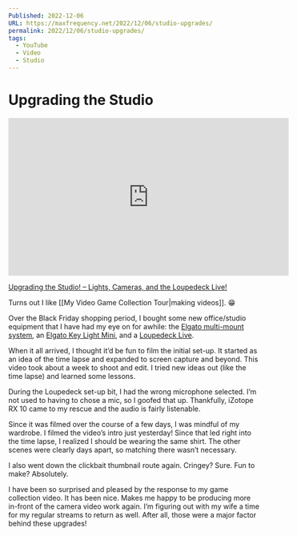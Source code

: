```yaml
---
Published: 2022-12-06
URL: https://maxfrequency.net/2022/12/06/studio-upgrades/
permalink: 2022/12/06/studio-upgrades/
tags:
  - YouTube
  - Video
  - Studio
---
```

# Upgrading the Studio

<div class=iframe-container>
<iframe width="560" height="315" src="https://www.youtube-nocookie.com/embed/mbzusFooAUY?si=frUb92QHv_VF85V6" title="YouTube video player" frameborder="0" allow="accelerometer; autoplay; clipboard-write; encrypted-media; gyroscope; picture-in-picture; web-share" allowfullscreen></iframe>
</div>

[Upgrading the Studio! – Lights, Cameras, and the Loupedeck Live!](https://youtube.com/watch?v=mbzusFooAUY)

Turns out I like [[My Video Game Collection Tour|making videos]]. 😁

Over the Black Friday shopping period, I bought some new office/studio equipment that I have had my eye on for awhile: the [Elgato multi-mount system](https://www.elgato.com/en/multi-mount-system), an [Elgato Key Light Mini](https://www.elgato.com/en/key-light-mini), and a [Loupedeck Live](https://loupedeck.com/products/loupedeck-live/).

When it all arrived, I thought it’d be fun to film the initial set-up. It started as an idea of the time lapse and expanded to screen capture and beyond. This video took about a week to shoot and edit. I tried new ideas out (like the time lapse) and learned some lessons.

During the Loupedeck set-up bit, I had the wrong microphone selected. I’m not used to having to chose a mic, so I goofed that up. Thankfully, iZotope RX 10 came to my rescue and the audio is fairly listenable.

Since it was filmed over the course of a few days, I was mindful of my wardrobe. I filmed the video’s intro just yesterday! Since that led right into the time lapse, I realized I should be wearing the same shirt. The other scenes were clearly days apart, so matching there wasn’t necessary.

I also went down the clickbait thumbnail route again. Cringey? Sure. Fun to make? Absolutely.

I have been so surprised and pleased by the response to my game collection video. It has been nice. Makes me happy to be producing more in-front of the camera video work again. I’m figuring out with my wife a time for my regular streams to return as well. After all, those were a major factor behind these upgrades!